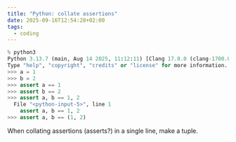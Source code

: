 ```yaml
---
title: "Python: collate assertions"
date: 2025-09-16T12:54:28+02:00
tags:
  - coding
---
```


```python
% python3
Python 3.13.7 (main, Aug 14 2025, 11:12:11) [Clang 17.0.0 (clang-1700.0.13.3)] on darwin
Type "help", "copyright", "credits" or "license" for more information.
>>> a = 1
>>> b = 2
>>> assert a == 1
>>> assert b == 2
>>> assert a, b == 1, 2
  File "<python-input-5>", line 1
    assert a, b == 1, 2
>>> assert a, b == (1, 2)
```

When collating assertions (asserts?) in a single line, make a tuple.
